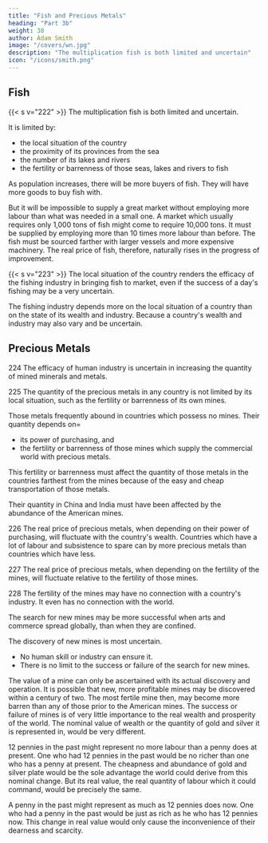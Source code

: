 ```yaml
---
title: "Fish and Precious Metals"
heading: "Part 3b"
weight: 38
author: Adam Smith
image: "/covers/wn.jpg"
description: "The multiplication fish is both limited and uncertain"
icon: "/icons/smith.png"
---
```



## Fish

{{< s v="222" >}} The multiplication fish is both limited and uncertain.

It is limited by:
- the local situation of the country
- the proximity of its provinces from the sea
- the number of its lakes and rivers
- the fertility or barrenness of those seas, lakes and rivers to fish

As population increases, there will be more buyers of fish. They will have more goods to buy fish with.

But it will be impossible to supply a great market without employing more labour than what was needed in a small one.
A market which usually requires only 1,000 tons of fish might come to require 10,000 tons.
It must be supplied by employing more than 10 times more labour than before.
The fish must be sourced farther with larger vessels and more expensive machinery.
The real price of fish, therefore, naturally rises in the progress of improvement.


{{< s v="223" >}} The local situation of the country renders the efficacy of the fishing industry in bringing fish to market, even if the success of a day's fishing may be a very uncertain.

The fishing industry depends more on the local situation of a country than on the state of its wealth and industry. Because a country's wealth and industry may also vary and be uncertain.


## Precious Metals

224 The efficacy of human industry is uncertain in increasing the quantity of mined minerals and metals.

225 The quantity of the precious metals in any country is not limited by its local situation, such as the fertility or barrenness of its own mines.

Those metals frequently abound in countries which possess no mines. Their quantity depends on= 
- its power of purchasing, and
- the fertility or barrenness of those mines which supply the commercial world with precious metals.

This fertility or barrenness must affect the quantity of those metals in the countries farthest from the mines because of the easy and cheap transportation of those metals.

Their quantity in China and India must have been affected by the abundance of the American mines.

226 The real price of precious metals, when depending on their power of purchasing, will fluctuate with the country's wealth. Countries which have a lot of labour and subsistence to spare can by more precious metals than countries which have less.

227 The real price of precious metals, when depending on the fertility of the mines, will fluctuate relative to the fertility of those mines.

228 The fertility of the mines may have no connection with a country's industry. It even has no connection with the world.

The search for new mines may be more successful when arts and commerce spread globally, than when they are confined.

The discovery of new mines is most uncertain.
- No human skill or industry can ensure it.
- There is no limit to the success or failure of the search for new mines.

The value of a mine can only be ascertained with its actual discovery and operation.
It is possible that new, more profitable mines may be discovered within a century of two.
The most fertile mine then, may become more barren than any of those prior to the American mines.
The success or failure of mines is of very little importance to the real wealth and prosperity of the world.
The nominal value of wealth or the quantity of gold and silver it is represented in, would be very different.

12 pennies in the past might represent no more labour than a penny does at present.
One who had 12 pennies in the past would be no richer than one who has a penny at present.
The cheapness and abundance of gold and silver plate would be the sole advantage the world could derive from this nominal change.
But its real value, the real quantity of labour which it could command, would be precisely the same.

A penny in the past might represent as much as 12 pennies does now.
One who had a penny in the past would be just as rich as he who has 12 pennies now.
This change in real value would only cause the inconvenience of their dearness and scarcity.